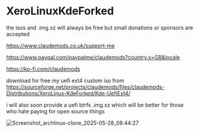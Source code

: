 # XeroLinuxKdeForked

the isos and .img.xz will always be free but small donations or sponsors are accepted 

https://www.claudemods.co.uk/support-me

https://www.paypal.com/paypalme/claudemods?country.x=GB&locale

https://ko-fi.com/claudemods


download for free my uefi ext4 custom iso from https://sourceforge.net/projects/claudemods/files/claudemods-Distributions/XeroLinux-KdeForked/Kde-UefiExt4/


i will also soon provide a uefi btrfs .img.xz which will be better for those who hate paying for open source things 

![Screenshot_archlinux-clone_2025-05-28_08:44:27](https://github.com/user-attachments/assets/83ce087e-097d-4744-90a6-ad2b82978bda)
